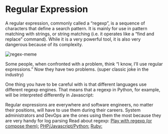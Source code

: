 # Regular Expression
A regular expression, commonly called a “regexp”, is a sequence of characters that define a search pattern.  It is mainly for use in pattern matching with strings, or string matching (i.e. it operates like a “find and replace” command). While it is a very powerful tool, it is also very dangerous because of its complexity.

![regex-meme](https://intranet.alxswe.com/images/contents/sysadmin/concepts/29/regex_now_2_problems.jpg)

Some people, when confronted with a problem, think “I know, I’ll use regular expressions.”   Now they have two problems. (super classic joke in the industry)

One thing you have to be careful with is that different languages use different regexp engines. That means that a regexp in Python, for example, will be interpreted differently in Javascript:

Regular expressions are everywhere and software engineers, no matter their positions, will have to use them during their careers. System administrators and DevOps are the ones using them the most because they are very handy for log parsing
Read about regexp:
[](http://www.regular-expressions.info/)
[Play with regexp (or compose them):](http://www.w3schools.com/jsref/jsref_obj_regexp.asp)
[PHP/Javascript/Python:](https://regex101.com/)
[Ruby:](http://rubular.com/)

